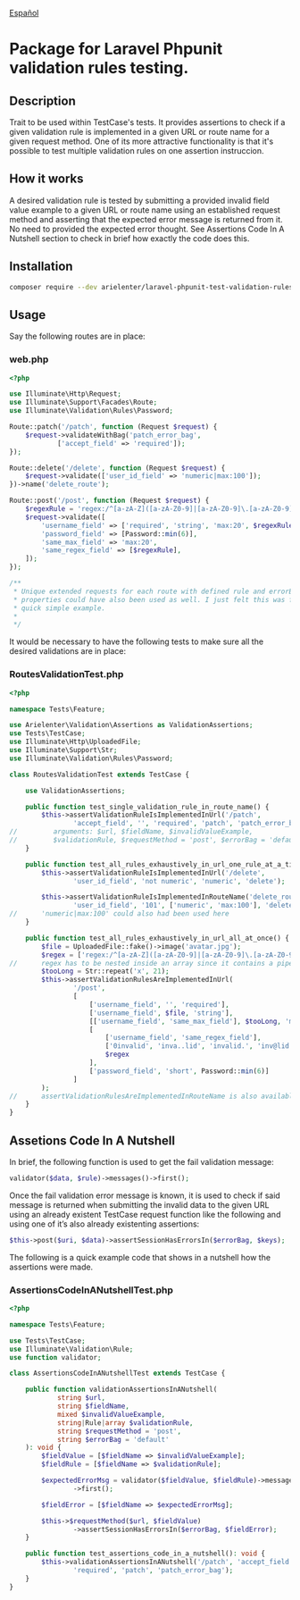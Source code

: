 [Español](https://github.com/arielenter/laravel-phpunit-test-validation-rules/blob/main/README.es.md)

# **Package for Laravel Phpunit validation rules testing.**

## Description

Trait to be used within TestCase's tests. It provides assertions to check if a given validation rule is implemented in a given URL or route name for a given request method. One of its more attractive functionality is that it's possible to test multiple validation rules on one assertion instruccion.

## How it works

A desired validation rule is tested by submitting a provided invalid field value example to a given URL or route name using an established request method and asserting that the expected error message is returned from it. No need to provided the expected error thought. See Assertions Code In A Nutshell section to check in brief how exactly the code does this.

## Installation

```bash
composer require --dev arielenter/laravel-phpunit-test-validation-rules
```

## Usage

Say the following routes are in place:

### web.php

```php
<?php

use Illuminate\Http\Request;
use Illuminate\Support\Facades\Route;
use Illuminate\Validation\Rules\Password;

Route::patch('/patch', function (Request $request) {
    $request->validateWithBag('patch_error_bag',
            ['accept_field' => 'required']);
});

Route::delete('/delete', function (Request $request) {
    $request->validate(['user_id_field' => 'numeric|max:100']);
})->name('delete_route');

Route::post('/post', function (Request $request) {
    $regexRule = 'regex:/^[a-zA-Z]([a-zA-Z0-9]|[a-zA-Z0-9]\.[a-zA-Z0-9])*$/';
    $request->validate([
        'username_field' => ['required', 'string', 'max:20', $regexRule],
        'password_field' => [Password::min(6)],
        'same_max_field' => 'max:20',
        'same_regex_field' => [$regexRule],
    ]);
});

/**
 * Unique extended requests for each route with defined rule and errorBag 
 * properties could have also been used as well. I just felt this was fine as a 
 * quick simple example.
 * 
 */


```

It would be necessary to have the following tests to make sure all the desired validations are in place:

### RoutesValidationTest.php

```php
<?php

namespace Tests\Feature;

use Arielenter\Validation\Assertions as ValidationAssertions;
use Tests\TestCase;
use Illuminate\Http\UploadedFile;
use Illuminate\Support\Str;
use Illuminate\Validation\Rules\Password;

class RoutesValidationTest extends TestCase {

    use ValidationAssertions;

    public function test_single_validation_rule_in_route_name() {
        $this->assertValidationRuleIsImplementedInUrl('/patch',
                'accept_field', '', 'required', 'patch', 'patch_error_bag');
//         arguments: $url, $fieldName, $invalidValueExample, 
//         $validationRule, $requestMethod = 'post', $errorBag = 'default'
    }

    public function test_all_rules_exhaustively_in_url_one_rule_at_a_time() {
        $this->assertValidationRuleIsImplementedInUrl('/delete',
                'user_id_field', 'not numeric', 'numeric', 'delete');

        $this->assertValidationRuleIsImplementedInRouteName('delete_route',
                'user_id_field', '101', ['numeric', 'max:100'], 'delete');
//      'numeric|max:100' could also had been used here
    }

    public function test_all_rules_exhaustively_in_url_all_at_once() {
        $file = UploadedFile::fake()->image('avatar.jpg');
        $regex = ['regex:/^[a-zA-Z]([a-zA-Z0-9]|[a-zA-Z0-9]\.[a-zA-Z0-9])*$/'];
//      regex has to be nested inside an array since it contains a pipe ('|') on it
        $tooLong = Str::repeat('x', 21);
        $this->assertValidationRulesAreImplementedInUrl(
                '/post',
                [
                    ['username_field', '', 'required'],
                    ['username_field', $file, 'string'],
                    [['username_field', 'same_max_field'], $tooLong, 'max:20'],
                    [
                        ['username_field', 'same_regex_field'],
                        ['0invalid', 'inva..lid', 'invalid.', 'inv@lid'],
                        $regex
                    ],
                    ['password_field', 'short', Password::min(6)]
                ]
        );
//      assertValidationRulesAreImplementedInRouteName is also available
    }
}

```

## Assetions Code In A Nutshell

In brief, the following function is used to get the fail validation message:

```php
validator($data, $rule)->messages()->first();
```

Once the fail validation error message is known, it is used to check if said message is returned when submitting the invalid data to the given URL using an already existent TestCase request function like the following and using one of it’s also already existenting assertions:

```php
$this->post($uri, $data)->assertSessionHasErrorsIn($errorBag, $keys);
```

The following is a quick example code that shows in a nutshell how the assertions were made.

### AssertionsCodeInANutshellTest.php

```php
<?php

namespace Tests\Feature;

use Tests\TestCase;
use Illuminate\Validation\Rule;
use function validator;

class AssertionsCodeInANutshellTest extends TestCase {

    public function validationAssertionsInANutshell(
            string $url,
            string $fieldName,
            mixed $invalidValueExample,
            string|Rule|array $validationRule,
            string $requestMethod = 'post',
            string $errorBag = 'default'
    ): void {
        $fieldValue = [$fieldName => $invalidValueExample];
        $fieldRule = [$fieldName => $validationRule];

        $expectedErrorMsg = validator($fieldValue, $fieldRule)->messages()
                ->first();

        $fieldError = [$fieldName => $expectedErrorMsg];

        $this->$requestMethod($url, $fieldValue)
                ->assertSessionHasErrorsIn($errorBag, $fieldError);
    }

    public function test_assertions_code_in_a_nutshell(): void {
        $this->validationAssertionsInANutshell('/patch', 'accept_field', '',
                'required', 'patch', 'patch_error_bag');
    }
}

```